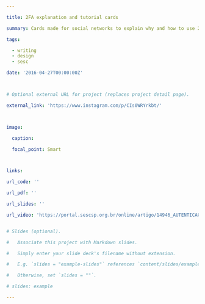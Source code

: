```yaml
---

title: 2FA explanation and tutorial cards

summary: Cards made for social networks to explain why and how to use 2FA apps, with a focus on offline open source apps.

tags: 

  - writing
  - design
  - sesc

date: '2016-04-27T00:00:00Z'



# Optional external URL for project (replaces project detail page).

external_link: 'https://www.instagram.com/p/CIs0WRYrkbt/'



image:

  caption:

  focal_point: Smart



links:

url_code: ''

url_pdf: ''

url_slides: ''

url_video: 'https://portal.sescsp.org.br/online/artigo/14946_AUTENTICACAO+POR+DOIS+FATORES+2FA'


# Slides (optional).

#   Associate this project with Markdown slides.

#   Simply enter your slide deck's filename without extension.

#   E.g. `slides = "example-slides"` references `content/slides/example-slides.md`.

#   Otherwise, set `slides = ""`.

# slides: example

---
```





